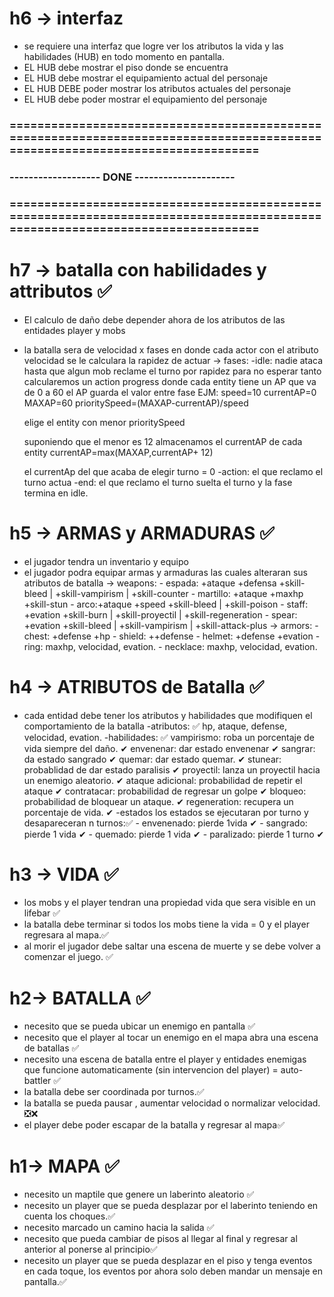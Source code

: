 # h6 -> interfaz

- se requiere una interfaz que logre ver los atributos la vida y las habilidades (HUB) en todo momento en pantalla.
- EL HUB debe mostrar el piso donde se encuentra
- EL HUB debe mostrar el equipamiento actual del personaje
- EL HUB DEBE poder mostrar los atributos actuales del personaje
- EL HUB debe poder mostrar el equipamiento del personaje

### ==============================================================================================================================

### ------------------- DONE ---------------------

### ==============================================================================================================================

# h7 -> batalla con habilidades y attributos ✅

- El calculo de daño debe depender ahora de los atributos de las entidades player y mobs
- la batalla sera de velocidad x fases en donde cada actor con el atributo velocidad se le calculara la rapidez de actuar
  -> fases:
  -idle: nadie ataca hasta que algun mob reclame el turno por rapidez
  para no esperar tanto calcularemos un action progress
  donde cada entity tiene un AP que va de 0 a 60
  el AP guarda el valor entre fase
  EJM:
  speed=10
  currentAP=0
  MAXAP=60
  prioritySpeed=(MAXAP-currentAP)/speed

  elige el entity con menor prioritySpeed

  suponiendo que el menor es 12
  almacenamos el currentAP de cada entity
  currentAP=max(MAXAP,currentAP+ 12)

  el currentAp del que acaba de elegir turno = 0
  -action: el que reclamo el turno actua
  -end: el que reclamo el turno suelta el turno y la fase termina en idle.

# h5 -> ARMAS y ARMADURAS ✅

- el jugador tendra un inventario y equipo
- el jugador podra equipar armas y armaduras las cuales alteraran sus atributos de batalla
  -> weapons: - espada: +ataque +defensa +skill-bleed | +skill-vampirism | +skill-counter - martillo: +ataque +maxhp +skill-stun - arco:+ataque +speed +skill-bleed | +skill-poison - staff: +evation +skill-burn | +skill-proyectil | +skill-regeneration - spear: +evation +skill-bleed | +skill-vampirism | +skill-attack-plus
  -> armors: - chest: +defense +hp - shield: ++defense - helmet: +defense +evation - ring: maxhp, velocidad, evation. - necklace: maxhp, velocidad, evation.

# h4 -> ATRIBUTOS de Batalla ✅

- cada entidad debe tener los atributos y habilidades que modifiquen el comportamiento de la batalla
  -atributos: ✅
  hp, ataque, defense, velocidad, evation.
  -habilidades: ✅
  vampirismo: roba un porcentaje de vida siempre del daño. ✔
  envenenar: dar estado envenenar ✔
  sangrar: da estado sangrado ✔
  quemar: dar estado quemar. ✔
  stunear: probablidad de dar estado paralisis ✔
  proyectil: lanza un proyectil hacia un enemigo aleatorio. ✔
  ataque adicional: probabilidad de repetir el ataque ✔
  contratacar: probabilidad de regresar un golpe ✔
  bloqueo: probabilidad de bloquear un ataque. ✔
  regeneration: recupera un porcentaje de vida. ✔
  -estados los estados se ejecutaran por turno y desapareceran n turnos:✅ - envenenado: pierde 1vida ✔ - sangrado: pierde 1 vida ✔ - quemado: pierde 1 vida ✔ - paralizado: pierde 1 turno ✔

# h3 -> VIDA ✅

- los mobs y el player tendran una propiedad vida que sera visible en un lifebar ✅
- la batalla debe terminar si todos los mobs tiene la vida = 0 y el player regresara al mapa.✅
- al morir el jugador debe saltar una escena de muerte y se debe volver a comenzar el juego. ✅

# h2-> BATALLA ✅

- necesito que se pueda ubicar un enemigo en pantalla ✅
- necesito que el player al tocar un enemigo en el mapa abra una escena de batallas ✅
- necesito una escena de batalla entre el player y entidades enemigas que funcione automaticamente (sin intervencion del player) = auto-battler ✅
- la batalla debe ser coordinada por turnos.✅
- la batalla se pueda pausar , aumentar velocidad o normalizar velocidad. ❎❌
- el player debe poder escapar de la batalla y regresar al mapa✅

# h1-> MAPA ✅

- necesito un maptile que genere un laberinto aleatorio ✅
- necesito un player que se pueda desplazar por el laberinto teniendo en cuenta los choques.✅
- necesito marcado un camino hacia la salida ✅
- necesito que pueda cambiar de pisos al llegar al final y regresar al anterior al ponerse al principio✅
- necesito un player que se pueda desplazar en el piso y tenga eventos en cada toque, los eventos por ahora solo deben mandar un mensaje en pantalla.✅
